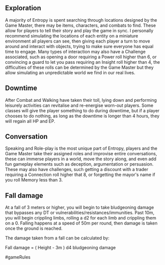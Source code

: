 ## Exploration

A majority of Entropy is spent searching through locations designed by the Game Master, there may be items, characters, and combats to find. These allow for players to tell their story and play the game in sync. I personally recommend simulating the locations of each entity on a miniature environment all players can see, then giving each player a turn to move around and interact with objects, trying to make sure everyone has equal time to engage. Many types of interaction may also have a Challenge associated, such as opening a door requiring a Power roll higher than 6, or convincing a guard to let you pass requiring an Insight roll higher than 4, the difficulties of these rolls can be determined by the Game Master but they allow simulating an unpredictable world we find in our real lives.
## Downtime

After Combat and Walking have taken their toll, lying down and performing leisurely activities can revitalise and re-energise worn-out players. Some classes will give the player something to do during downtime, but if a player chooses to do nothing, as long as the downtime is longer than 4 hours, they will regain all HP and EP.
## Conversation

Speaking and Role-play is the most unique part of Entropy, players and the Game Master take their assigned roles and improvise entire conversations, these can immerse players in a world, move the story along, and even add fun gameplay elements such as deception, argumentation or persuasion. These may also have challenges, such getting a discount with a trader requiring a Connection roll higher that 8, or forgetting the mayor's name if you roll Memory less than 3.

## Fall damage

At a fall of 3 meters or higher, you will begin to take bludgeoning damage that bypasses any DT or vulnerabilities/resistances/immunities. Past 10m, you will begin crippling limbs, rolling a d2 for each limb and crippling them on a 0. Falling happens at a speed of 50m per round, then damage is taken once the ground is reached.

The damage taken from a fall can be calculated by:

Fall damage = ( Height - 3m ) d4 bludgeoning damage

#gameRules